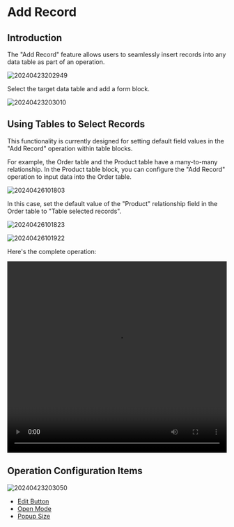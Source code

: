# Add Record

## Introduction

The "Add Record" feature allows users to seamlessly insert records into any data table as part of an operation.

![20240423202949](https://static-docs.nocobase.com/20240423202949.png)

Select the target data table and add a form block.

![20240423203010](https://static-docs.nocobase.com/20240423203010.png)

## Using Tables to Select Records

This functionality is currently designed for setting default field values in the "Add Record" operation within table blocks.

For example, the Order table and the Product table have a many-to-many relationship. In the Product table block, you can configure the "Add Record" operation to input data into the Order table.

![20240426101803](https://static-docs.nocobase.com/20240426101803.png)

In this case, set the default value of the "Product" relationship field in the Order table to "Table selected records".

![20240426101823](https://static-docs.nocobase.com/20240426101823.png)

![20240426101922](https://static-docs.nocobase.com/20240426101922.png)

Here's the complete operation:

<video width="100%" height="440" controls>
<source src="https://static-docs.nocobase.com/20240426102142.mp4" type="video/mp4">
</video>

## Operation Configuration Items

![20240423203050](https://static-docs.nocobase.com/20240423203050.png)

- [Edit Button](/handbook/ui/actions/action-settings/edit-button)
- [Open Mode](/handbook/ui/actions/action-settings/open-mode)
- [Popup Size](/handbook/ui/actions/action-settings/popup-size)

